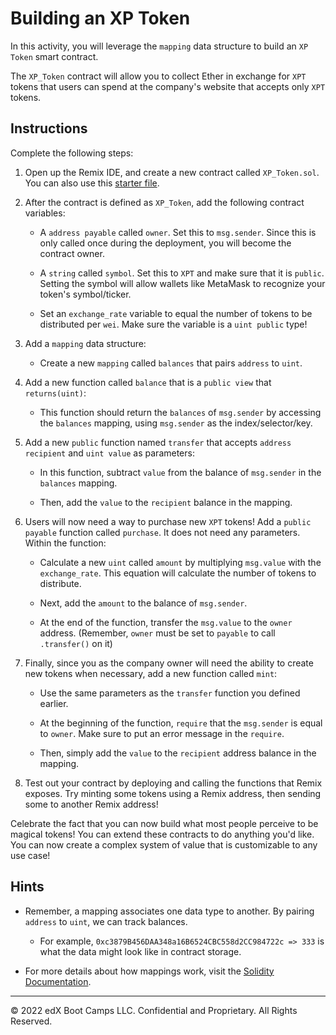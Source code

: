 # Building an XP Token

In this activity, you will leverage the `mapping` data structure to build an `XP Token` smart contract.

The `XP_Token` contract will allow you to collect Ether in exchange for `XPT` tokens that users can spend at the company's website that accepts only `XPT` tokens.

## Instructions

Complete the following steps:

1. Open up the Remix IDE, and create a new contract called `XP_Token.sol`. You can also use this [starter file](./Unsolved/XP_Token.sol).

2. After the contract is defined as `XP_Token`, add the following contract variables:

    * A `address payable` called `owner`. Set this to `msg.sender`. Since this is only called once during the deployment, you will become the contract owner.

    * A `string` called `symbol`. Set this to `XPT` and make sure that it is `public`. Setting the symbol will allow wallets like MetaMask to recognize your token's symbol/ticker.

    * Set an `exchange_rate` variable to equal the number of tokens to be distributed per `wei`. Make sure the variable is a `uint public` type!

3. Add a `mapping` data structure:

    * Create a new `mapping` called `balances` that pairs `address` to `uint`.

4. Add a new function called `balance` that is a `public view` that `returns(uint)`:

    * This function should return the `balances` of `msg.sender` by accessing the `balances` mapping, using `msg.sender` as the index/selector/key.

5. Add a new `public` function named `transfer` that accepts `address recipient` and `uint value` as parameters:

    * In this function, subtract `value` from the balance of `msg.sender` in the `balances` mapping.

    * Then, add the `value` to the `recipient` balance in the mapping.

6. Users will now need a way to purchase new `XPT` tokens! Add a `public payable` function called `purchase`. It does not need any parameters. Within the function:

    * Calculate a new `uint` called `amount` by multiplying `msg.value` with the `exchange_rate`. This equation will calculate the number of tokens to distribute.

    * Next, add the `amount` to the balance of `msg.sender`.

    * At the end of the function, transfer the `msg.value` to the `owner` address. (Remember, `owner` must be set to `payable` to call `.transfer()` on it)

7. Finally, since you as the company owner will need the ability to create new tokens when necessary, add a new function called `mint`:

    * Use the same parameters as the `transfer` function you defined earlier.

    * At the beginning of the function, `require` that the `msg.sender` is equal to `owner`. Make sure to put an error message in the `require`.

    * Then, simply add the `value` to the `recipient` address balance in the mapping.

8. Test out your contract by deploying and calling the functions that Remix exposes. Try minting some tokens using a Remix address, then sending some to another Remix address!

Celebrate the fact that you can now build what most people perceive to be magical tokens! You can extend these contracts to do anything you'd like. You can now create a complex system of value that is customizable to any use case!

## Hints

* Remember, a mapping associates one data type to another. By pairing `address` to `uint`, we can track balances.

  * For example, `0xc3879B456DAA348a16B6524CBC558d2CC984722c => 333` is what the data might look like in contract storage.

* For more details about how mappings work, visit the [Solidity Documentation](https://solidity.readthedocs.io/en/v0.5.13/types.html#mapping-types).

---

© 2022 edX Boot Camps LLC. Confidential and Proprietary. All Rights Reserved.
